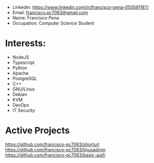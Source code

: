 * Linkedin: https://www.linkedin.com/in/francisco-pena-055591187/
* Email: francisco.pc7063@gmail.com
* Name: Francisco Pena
* Occupation: Computer Science Student

# Interests:
* NodeJS
* Typescript
* Python
* Apache
* PostgreSQL
* C++
* GNU/Linux
* Debian
* KVM
* DevOps
* IT Security


# Active Projects
https://github.com/francisco-pc7063/shorturl \
https://github.com/francisco-pc7063/linuxadmin \
https://github.com/francisco-pc7063/basic-auth
